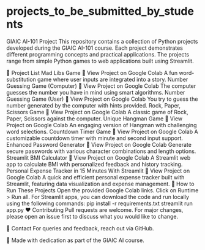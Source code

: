 # projects_to_be_submitted_by_students
GIAIC AI-101 Project
This repository contains a collection of Python projects developed during the GIAIC AI-101 course. Each project demonstrates different programming concepts and practical applications. The projects range from simple Python games to web applications built using Streamlit.

📜 Project List
Mad Libs Game
🔗 View Project on Google Colab
A fun word-substitution game where user inputs are integrated into a story.
Number Guessing Game (Computer)
🔗 View Project on Google Colab
The computer guesses the number you have in mind using smart algorithms.
Number Guessing Game (User)
🔗 View Project on Google Colab
You try to guess the number generated by the computer with hints provided.
Rock, Paper, Scissors Game
🔗 View Project on Google Colab
A classic game of Rock, Paper, Scissors against the computer.
Unique Hangman Game
🔗 View Project on Google Colab
An engaging version of Hangman with challenging word selections.
Countdown Timer Game
🔗 View Project on Google Colab
A customizable countdown timer with minute and second input support.
Enhanced Password Generator
🔗 View Project on Google Colab
Generate secure passwords with various character combinations and length options.
Streamlit BMI Calculator
🔗 View Project on Google Colab
A Streamlit web app to calculate BMI with personalized feedback and history tracking.
Personal Expense Tracker in 15 Minutes With Streamlit
🔗 View Project on Google Colab
A quick and efficient personal expense tracker built with Streamlit, featuring data visualization and expense management.
🚀 How to Run These Projects
Open the provided Google Colab links.
Click on Runtime > Run all.
For Streamlit apps, you can download the code and run locally using the following commands:
pip install -r requirements.txt
streamlit run app.py
❤️ Contributing
Pull requests are welcome. For major changes, please open an issue first to discuss what you would like to change.

📩 Contact
For queries and feedback, reach out via GitHub.

🌟 Made with dedication as part of the GIAIC AI course.
